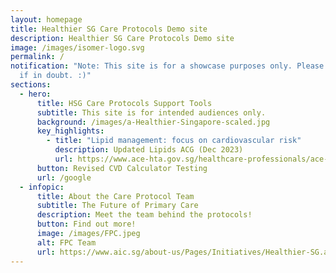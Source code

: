 ```yaml
---
layout: homepage
title: Healthier SG Care Protocols Demo site
description: Healthier SG Care Protocols Demo site
image: /images/isomer-logo.svg
permalink: /
notification: "Note: This site is for a showcase purposes only. Please read T&Cs
  if in doubt. :)"
sections:
  - hero:
      title: HSG Care Protocols Support Tools
      subtitle: This site is for intended audiences only.
      background: /images/a-Healthier-Singapore-scaled.jpg
      key_highlights:
        - title: "Lipid management: focus on cardiovascular risk"
          description: Updated Lipids ACG (Dec 2023)
          url: https://www.ace-hta.gov.sg/healthcare-professionals/ace-clinical-guidances-(acgs)/details/lipid-management-focus-on-cardiovascular-risk
      button: Revised CVD Calculator Testing
      url: /google
  - infopic:
      title: About the Care Protocol Team
      subtitle: The Future of Primary Care
      description: Meet the team behind the protocols!
      button: Find out more!
      image: /images/FPC.jpeg
      alt: FPC Team
      url: https://www.aic.sg/about-us/Pages/Initiatives/Healthier-SG.aspx
---
```


